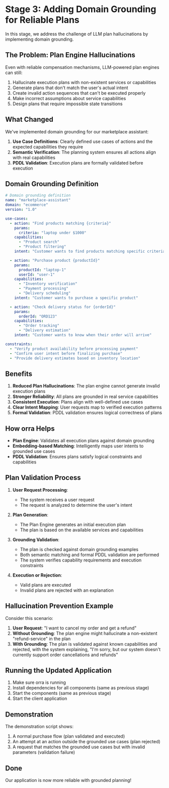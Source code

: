 # Stage 3: Adding Domain Grounding for Reliable Plans

In this stage, we address the challenge of LLM plan hallucinations by implementing domain grounding.

## The Problem: Plan Engine Hallucinations

Even with reliable compensation mechanisms, LLM-powered plan engines can still:

1. Hallucinate execution plans with non-existent services or capabilities
2. Generate plans that don't match the user's actual intent
3. Create invalid action sequences that can't be executed properly
4. Make incorrect assumptions about service capabilities
5. Design plans that require impossible state transitions

## What Changed

We've implemented domain grounding for our marketplace assistant:

1. **Use Case Definitions**: Clearly defined use cases of actions and the expected capabilities they require
2. **Semantic Verification**: The planning system ensures all actions align with real capabilities
3. **PDDL Validation**: Execution plans are formally validated before execution

## Domain Grounding Definition

```yaml
# Domain grounding definition
name: "marketplace-assistant"
domain: "ecommerce"
version: "1.0"

use-cases:
  - action: "Find products matching {criteria}"
    params:
      criteria: "laptop under $1000"
    capabilities: 
      - "Product search"
      - "Product filtering"
    intent: "Customer wants to find products matching specific criteria"

  - action: "Purchase product {productId}"
    params:
      productId: "laptop-1"
      userId: "user-1"
    capabilities:
      - "Inventory verification"
      - "Payment processing"
      - "Delivery scheduling"
    intent: "Customer wants to purchase a specific product"

  - action: "Check delivery status for {orderId}"
    params:
      orderId: "ORD123"
    capabilities:
      - "Order tracking"
      - "Delivery estimation"
    intent: "Customer wants to know when their order will arrive"

constraints:
  - "Verify product availability before processing payment"
  - "Confirm user intent before finalizing purchase"
  - "Provide delivery estimates based on inventory location"
```

## Benefits

1. **Reduced Plan Hallucinations**: The plan engine cannot generate invalid execution plans
2. **Stronger Reliability**: All plans are grounded in real service capabilities
3. **Consistent Execution**: Plans align with well-defined use cases
4. **Clear Intent Mapping**: User requests map to verified execution patterns
5. **Formal Validation**: PDDL validation ensures logical correctness of plans

## How orra Helps

- **Plan Engine**: Validates all execution plans against domain grounding
- **Embedding-based Matching**: Intelligently maps user intents to grounded use cases
- **PDDL Validation**: Ensures plans satisfy logical constraints and capabilities

## Plan Validation Process

1. **User Request Processing**:
    - The system receives a user request
    - The request is analyzed to determine the user's intent

2. **Plan Generation**:
    - The Plan Engine generates an initial execution plan
    - The plan is based on the available services and capabilities

3. **Grounding Validation**:
    - The plan is checked against domain grounding examples
    - Both semantic matching and formal PDDL validation are performed
    - The system verifies capability requirements and execution constraints

4. **Execution or Rejection**:
    - Valid plans are executed
    - Invalid plans are rejected with an explanation

## Hallucination Prevention Example

Consider this scenario:

1. **User Request**: "I want to cancel my order and get a refund"
2. **Without Grounding**: The plan engine might hallucinate a non-existent "refund-service" in the plan
3. **With Grounding**: The plan is validated against known capabilities and rejected, with the system explaining, "I'm sorry, but our system doesn't currently support order cancellations and refunds"

## Running the Updated Application

1. Make sure orra is running
2. Install dependencies for all components (same as previous stage)
3. Start the components (same as previous stage)
4. Start the client application

## Demonstration

The demonstration script shows:

1. A normal purchase flow (plan validated and executed)
2. An attempt at an action outside the grounded use cases (plan rejected)
3. A request that matches the grounded use cases but with invalid parameters (validation failure)

## Done

Our application is now more reliable with grounded planning!
